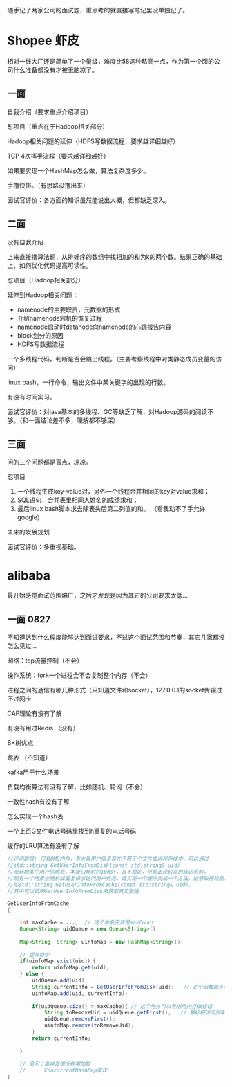 
随手记了两家公司的面试题，重点考的就直接写笔记里没单独记了。

# Shopee 虾皮

相对一线大厂还是简单了一个量级，难度比58这种略高一点，作为第一个面的公司什么准备都没有才被无脑凉了。

## 一面

自我介绍（要求重点介绍项目）

怼项目（重点在于Hadoop相关部分）

Hadoop相关问题的延伸（HDFS写数据流程，要求越详细越好）

TCP 4次挥手流程（要求越详细越好）

如果要实现一个HashMap怎么做，算法复杂度多少。

手撸快排。（有思路没撸出来）

面试官评价：各方面的知识虽然能说出大概，但都缺乏深入。


## 二面

没有自我介绍...

上来直接撸算法题，从排好序的数组中找相加的和为k的两个数。结果正确的基础上，如何优化代码提高可读性。

怼项目（Hadoop相关部分）

延伸到Hadoop相关问题：

- namenode的主要职责，元数据的形式
- 介绍namenode宕机的恢复过程
- namenode启动时datanode向namenode的心跳报告内容
- block划分的原因
- HDFS写数据流程

一个多线程代码，判断是否会跳出线程。（主要考察线程中对类静态成员变量的访问）

linux bash，一行命令，输出文件中某关键字的出现的行数。

有没有时间实习。

面试官评价：对java基本的多线程、GC等缺乏了解，对Hadoop源码的阅读不够。（和一面结论差不多，理解都不够深）

## 三面

问的三个问题都是盲点，凉凉。

怼项目

1. 一个线程生成key-value对，另外一个线程合并相同的key对value求和；
2. SQL语句，合并表里相同人姓名的成绩求和；
3. 最后linux bash脚本求去除表头后第二列值的和。 （看我动不了手允许google）

未来的发展规划

面试官评价：多重视基础。


# alibaba

最开始感觉面试范围略广，之后才发现是因为其它的公司要求太低...

## 一面  0827

不知道达到什么程度能够达到面试要求，不过这个面试范围和节奏，其它几家都没怎么见过...

网络：tcp流量控制（不会）

操作系统：fork一个进程会不会复制整个内存（不会）

进程之间的通信有哪几种形式（只知道文件和socket），127.0.0.1的socket传输过不过网卡

CAP理论有没有了解

有没有用过Redis （没有）

B+树优点

跳表 （不知道）

kafka用于什么场景

负载均衡算法有没有了解，比如随机、轮询（不会）

一致性hash有没有了解

怎么实现一个hash表

一个上百G文件电话号码里找到h重复的电话号码

缓存的LRU算法有没有了解


```java
//评测题目: 只有8MB内存，有大量用户信息存在于若干个文件或远程存储中，可以通过
//std::string GetUserInfoFromDisk(const std:string& uid)
//来获取某个用户的信息，本接口耗时约10ms+，且不稳定，可能出现较高的延迟毛刺。
//现有一个场景会随机或重复请求访问用户信息，请实现一个缓存类或一个方法，能够取得较高的期望性能。
//如std::string GetUserInfoFromCache(const std:string& uid)，
//其中可以调用GetUserInfoFromDisk来获取真实数据

GetUserInfoFromCache
{

    int maxCache = ...;  // 这个命名应该是maxCount
	Queue<String> uidQueue = new Queue<String>();
    
    Map<String, String> uinfoMap = new HashMap<String>();
    
    // 缓存命中
    if(uinfoMap.exist(uid)）{
    	return uinfoMap.get(uid);
    } else {
    	uidQueue.add(uid);
        String currentInfo = GetUserInfoFromDisk(uid);   // 这个函数能不能加锁（不能，避免磁盘问题导致整个并发挂了）
        uinfoMap.add(uid, currentInfo);
        
		if(uidQueue.size() > maxCache){ // 这个地方可以考虑用内存做标记
            String toRemoveUid = uidQueue.getFirst();   // 最好把访问频率高的放到队列后
            uidQueue.removeFirst();
            uinfoMap.remove(toRemoveUid);
        }
		return currentInfo;       
        
    }
    
    // 追问：高并发情况在哪加锁
    //      ConcurrentHashMap实现
}

```
